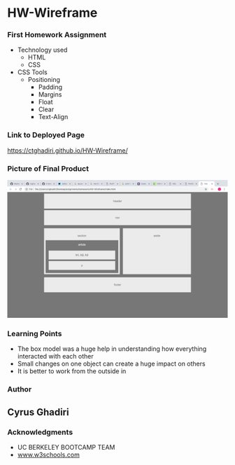 # HW-Wireframe

### First Homework Assignment

* Technology used
    - HTML
    - CSS
* CSS Tools
    - Positioning   
        * Padding
        * Margins
        * Float
        * Clear
        * Text-Align

### Link to Deployed Page

https://ctghadiri.github.io/HW-Wireframe/

### Picture of Final Product

![alt text](hw1-screenshot.png "HW1")

### Learning Points
* The box model was a huge help in understanding how everything interacted with each other
* Small changes on one object can create a huge impact on others
* It is better to work from the outside in

### Author

## Cyrus Ghadiri

### Acknowledgments

* UC BERKELEY BOOTCAMP TEAM
* www.w3schools.com

